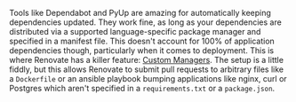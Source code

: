 <!--
.. title: Renovate Custom Managers
.. slug: renovate-custom-managers
.. date: 2021-02-28 00:00:00
.. tags: dependencies,dependencies
.. category: dependencies
.. link: 
.. description: 
.. type: text
-->

Tools like Dependabot and PyUp are amazing for automatically keeping dependencies updated. They work fine, as long as your dependencies are distributed via a supported language-specific package manager and specified in a manifest file. This doesn't account for 100% of application dependencies though, particularly when it comes to deployment. This is where Renovate has a killer feature: [Custom Managers](https://docs.renovatebot.com/modules/manager/regex/). The setup is a little fiddly, but this allows Renovate to submit pull requests to arbitrary files like a `Dockerfile` or an ansible playbook bumping applications like nginx, curl or Postgres which aren't specified in a `requirements.txt` or a `package.json`.
